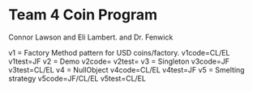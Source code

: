 # Team 4 Coin Program
Connor Lawson and Eli Lambert.
and Dr. Fenwick

v1 = Factory Method pattern for USD coins/factory.
v1code=CL/EL
v1test=JF
v2 = Demo
v2code=
v2test=
v3 = Singleton
v3code=JF
v3test=CL/EL
v4 = NullObject
v4code=CL/EL
v4test=JF
v5 = Smelting strategy
v5code=JF/CL/EL
v5test=CL/EL
